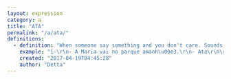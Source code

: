 ```yaml
---
layout: expression
category: a
title: "ATA"
permalink: "/a/ata/"
definitions:
  - definition: "When someone say something and you don't care. Sounds kinda ironic.\r\nCan also be used to represent that you don't believe what was said. \r\n\r\n\"Ata\" is different from \"Ah, t\u00e1\"\r\n\"Ah, t\u00e1\" just means you understand."
    example: "1-\r\n- A Maria vai no parque amanh\u00e3.\r\n- Ata\r\n\r\n2-\r\n- Eu gosto dele.\r\n- ATA\r\n"
    created: "2017-04-19T04:45:28"
    author: "Detta"
---
```

